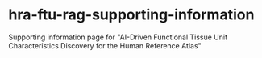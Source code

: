 # hra-ftu-rag-supporting-information
Supporting information page for "AI-Driven Functional Tissue Unit Characteristics Discovery for the Human Reference Atlas"

